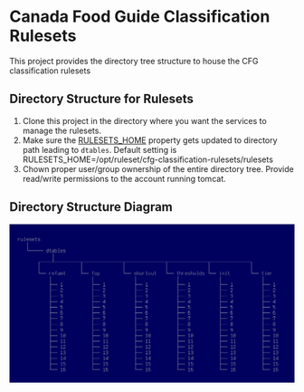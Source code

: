 #  Canada Food Guide Classification Rulesets

This project provides the directory tree structure to house the CFG classification rulesets

## Directory Structure for Rulesets

1. Clone this project in the directory where you want the services to manage the rulesets. 
2. Make sure the [RULESETS_HOME] property gets updated to directory path leading to `dtables`. Default setting is RULESETS_HOME=/opt/ruleset/cfg-classification-rulesets/rulesets
3. Chown proper user/group ownership of the entire directory tree.  Provide read/write permissions to the account running tomcat. 

## Directory Structure Diagram

![Directory Structure Diagram](hierarchy.png "Directory Structure Diagram")

[//]: # (These are the references links used in the body of this note and get stripped out when the markdown processor does its thing.  There is no need to format nicely because it should not be seen.)

[RULESETS_HOME]: <https://github.com/hres/cfg-classification-service/blob/master/src/main/java/ca/gc/ip346/util/rulesets.properties>

